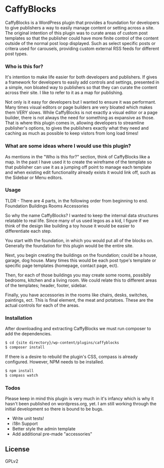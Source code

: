 # CaffyBlocks
CaffyBlocks is a WordPress plugin that provides a foundation for developers to give publishers a way to easily manage content or setting across a site. The original intention of this plugin was to curate areas of custom post templates so that the publisher could have more finite control of the content outside of the normal post loop displayed. Such as select specific posts or critera used for carousels, providing custom external RSS feeds for different post types.

### Who is this for?
It's intention to make life easier for both developers and publishers. If gives a framework for developers to easily add controls and settings, presented in a simple, non bloated way to publishers so that they can curate the content across their site. I like to refer to it as a map for publishing.

Not only is it easy for developers but I wanted to ensure it was performant. Many times visual editors or page builders are very bloated which makes them VERY slows. While CaffyBlocks is not exactly a visual editor or a page builder, there is not always the need for something as expansive as those. That is where this plugin comes in, allowing developers to streamline publisher's options, to gives the publishers exactly what they need and caching as much as possible to keep vistors from long load times!

### What are some ideas where I would use this plugin?
As mentions in the "Who is this for?" section, think of CaffyBlocks like a map. In the past I have used it to create the wireframe of the template so that publisher can use it as a jumping off point to manage each template and when existing edit functionality already exists it would link off, such as the Sidebar or Menu editors.

### Usage
TLDR - There are 4 parts, in the following order from beginning to end.
Foundation
Buildings
Rooms
Accessories

So why the name CaffyBlocks? I wanted to keep the internal data structures relatable to real life. Since many of us used legos as a kid, I figure if we think of the design like building a toy house it would be easier to differentiate each step.

You start with the foundation, in which you would put all of the blocks on. Generally the foundation for this plugin would be the entire site.

Next, you begin creating the buildings on the foundation; could be a house, garage, dog house. Many times this would be each post type's template or specific page templates (homepage, contact page, ect).

Then, for each of those buildings you may create some rooms, possibily bedrooms, kitchen and a living room. We could relate this to different areas of the templates; header, footer, sidebar.

Finally, you have accessories in the rooms like chairs, desks, switches, paintings, ect. This is final element, the meat and potatoes. These are the actual controls for each of the areas.

### Installation

After downloading and extracting CaffyBlocks we must run composer to add the dependencies.

```sh
$ cd {site directory}/wp-content/plugins/caffyblocks
$ composer install
```

If there is a desire to rebuild the plugin's CSS, compass is already configured. However, NPM needs to be installed.

```sh
$ npm install
$ compass watch
```

### Todos

Please keep in mind this plugin is very much in it's infancy which is why it hasn't been published on wordpress.org, yet. I am still working through the initial development so there is bound to be bugs.

 - Write unit tests!
 - i18n Support
 - Better style the admin template
 - Add additional pre-made "accessories"

License
----
GPLv2